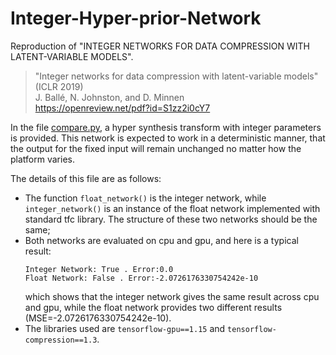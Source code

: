 # Integer-Hyper-prior-Network
Reproduction of "INTEGER NETWORKS FOR DATA COMPRESSION WITH LATENT-VARIABLE MODELS".

> "Integer networks for data compression with latent-variable models" (ICLR 2019)  
> J. Ballé, N. Johnston, and D. Minnen  
> https://openreview.net/pdf?id=S1zz2i0cY7

In the file [compare.py](./compare.py), a hyper synthesis transform with integer parameters is provided. This network is expected to work in a deterministic manner, that the output for the fixed input will remain unchanged no matter how the platform varies.

The details of this file are as follows:

* The function `float_network()` is the integer network, while `integer_network()` is an instance of the float network implemented with standard tfc library. The structure of these two networks should be the same;
* Both networks are evaluated on cpu and gpu, and here is a typical result: 
  ```
  Integer Network: True . Error:0.0 
  Float Network: False . Error:-2.0726176330754242e-10 
  ```
  which shows that the integer network gives the same result across cpu and gpu, while the float network provides two different results (MSE=-2.0726176330754242e-10).
* The libraries used are `tensorflow-gpu==1.15` and `tensorflow-compression==1.3`.
